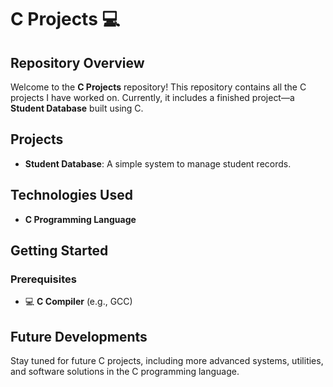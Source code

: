 # C Projects 💻  

## Repository Overview  

Welcome to the **C Projects** repository! This repository contains all the C projects I have worked on. Currently, it includes a finished project—a **Student Database** built using C.  

## Projects  

- **Student Database**: A simple system to manage student records.

## Technologies Used  

- **C Programming Language**

## Getting Started  

### Prerequisites  

- 💻 **C Compiler** (e.g., GCC)

## Future Developments  

Stay tuned for future C projects, including more advanced systems, utilities, and software solutions in the C programming language.  
